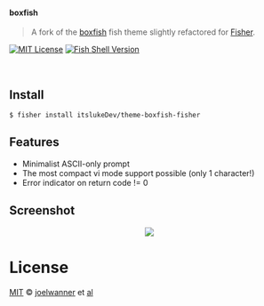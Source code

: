 #### boxfish

> A fork of the [boxfish](https://github.com/joelwanner/theme-boxfish) fish theme slightly refactored for [Fisher][fisher-link].

[![MIT License](https://img.shields.io/badge/license-MIT-007EC7.svg?style=flat-square)](/LICENSE)
[![Fish Shell Version](https://img.shields.io/badge/fish-v2.2.0-007EC7.svg?style=flat-square)](https://fishshell.com)

<br/>

## Install

```fish
$ fisher install itslukeDev/theme-boxfish-fisher
```

## Features

- Minimalist ASCII-only prompt
- The most compact vi mode support possible (only 1 character!)
- Error indicator on return code != 0

## Screenshot

<p align="center">
<img src="https://raw.githubusercontent.com/joelwanner/theme-boxfish/master/screenshot.png">
</p>

# License

[MIT][mit] © [joelwanner][author] et [al][contributors]

[mit]: https://opensource.org/licenses/MIT
[author]: https://github.com/joelwanner
[contributors]: https://github.com/joelwanner/theme-boxfish/graphs/contributors
[fisher-link]: https://github.com/jorgebucaran/fisher
[license-badge]: https://img.shields.io/badge/license-MIT-007EC7.svg?style=flat-square

